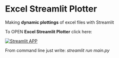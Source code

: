 # Excel Streamlit Plotter
Making **dynamic plottings** of excel files with Streamlit

To OPEN **Excel Streamlit Plotter** click here: 

[![Streamlit APP](https://static.streamlit.io/badges/streamlit_badge_black_white.svg)](https://rosariomoscato-excel-plotter.streamlit.app/)

From command line just write:
_streamlit run main.py_
